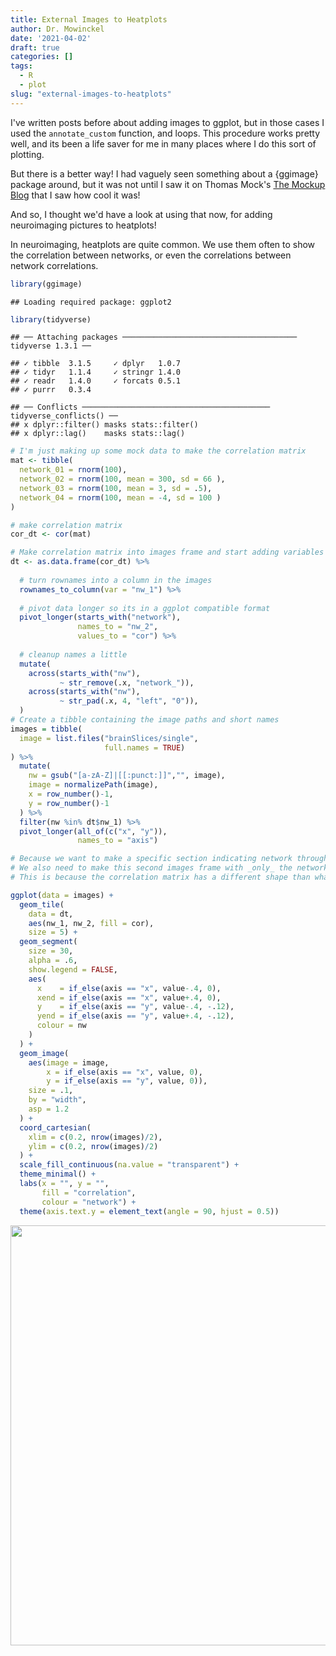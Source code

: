 ```yaml
---
title: External Images to Heatplots
author: Dr. Mowinckel
date: '2021-04-02'
draft: true
categories: []
tags:
  - R
  - plot
slug: "external-images-to-heatplots"
---
```


I've written posts before about adding images to ggplot, but in those cases I used the `annotate_custom` function, and loops. This procedure works pretty well, and its been a life saver for me in many places where I do this sort of plotting.

But there is a better way! I had vaguely seen something about a {ggimage} package around, but it was not until I saw it on Thomas Mock's [The Mockup Blog](https://themockup.blog/posts/2020-10-11-embedding-images-in-ggplot/) that I saw how cool it was! 

And so, I thought we'd have a look at using that now, for adding neuroimaging pictures to heatplots!

In neuroimaging, heatplots are quite common. We use them often to show the correlation between networks, or even the correlations between network correlations.


```r
library(ggimage)
```

```
## Loading required package: ggplot2
```

```r
library(tidyverse)
```

```
## ── Attaching packages ─────────────────────────────────────── tidyverse 1.3.1 ──
```

```
## ✓ tibble  3.1.5     ✓ dplyr   1.0.7
## ✓ tidyr   1.1.4     ✓ stringr 1.4.0
## ✓ readr   1.4.0     ✓ forcats 0.5.1
## ✓ purrr   0.3.4
```

```
## ── Conflicts ────────────────────────────────────────── tidyverse_conflicts() ──
## x dplyr::filter() masks stats::filter()
## x dplyr::lag()    masks stats::lag()
```

```r
# I'm just making up some mock data to make the correlation matrix
mat <- tibble(
  network_01 = rnorm(100),
  network_02 = rnorm(100, mean = 300, sd = 66 ),
  network_03 = rnorm(100, mean = 3, sd = .5),
  network_04 = rnorm(100, mean = -4, sd = 100 )
)

# make correlation matrix
cor_dt <- cor(mat)

# Make correlation matrix into images frame and start adding variables
dt <- as.data.frame(cor_dt) %>% 
  
  # turn rownames into a column in the images
  rownames_to_column(var = "nw_1") %>%
  
  # pivot data longer so its in a ggplot compatible format
  pivot_longer(starts_with("network"),
               names_to = "nw_2",
               values_to = "cor") %>% 
  
  # cleanup names a little
  mutate(
    across(starts_with("nw"), 
           ~ str_remove(.x, "network_")),
    across(starts_with("nw"), 
           ~ str_pad(.x, 4, "left", "0")),
  ) 
# Create a tibble containing the image paths and short names
images = tibble(
  image = list.files("brainSlices/single", 
                     full.names = TRUE)
) %>% 
  mutate(
    nw = gsub("[a-zA-Z]|[[:punct:]]","", image),
    image = normalizePath(image),
    x = row_number()-1,
    y = row_number()-1
  ) %>% 
  filter(nw %in% dt$nw_1) %>% 
  pivot_longer(all_of(c("x", "y")),
               names_to = "axis")

# Because we want to make a specific section indicating network through colour,
# We also need to make this second images frame with _only_ the network images.
# This is because the correlation matrix has a different shape than what we use for other graphs

ggplot(data = images) + 
  geom_tile(
    data = dt, 
    aes(nw_1, nw_2, fill = cor),
    size = 5) +
  geom_segment(
    size = 30,
    alpha = .6,
    show.legend = FALSE,
    aes(
      x    = if_else(axis == "x", value-.4, 0), 
      xend = if_else(axis == "x", value+.4, 0),
      y    = if_else(axis == "y", value-.4, -.12), 
      yend = if_else(axis == "y", value+.4, -.12),
      colour = nw
    )
  ) +
  geom_image(
    aes(image = image,
        x = if_else(axis == "x", value, 0), 
        y = if_else(axis == "y", value, 0)),
    size = .1,
    by = "width", 
    asp = 1.2
  ) + 
  coord_cartesian(
    xlim = c(0.2, nrow(images)/2),
    ylim = c(0.2, nrow(images)/2)
  ) +
  scale_fill_continuous(na.value = "transparent") +
  theme_minimal() +
  labs(x = "", y = "",
       fill = "correlation",
       colour = "network") +
  theme(axis.text.y = element_text(angle = 90, hjust = 0.5))
```

<img src="{{< blogdown/postref >}}index.en_files/figure-html/unnamed-chunk-1-1.png" width="672" />

